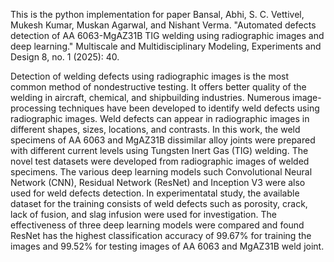This is the python implementation for paper Bansal, Abhi, S. C. Vettivel, Mukesh Kumar, Muskan Agarwal, and Nishant Verma. "Automated defects detection of AA 6063-MgAZ31B TIG welding using radiographic images and deep learning." Multiscale and Multidisciplinary Modeling, Experiments and Design 8, no. 1 (2025): 40.

Detection of welding defects using radiographic images is the most common method of nondestructive testing. It offers better quality of the welding in aircraft, chemical, and shipbuilding industries. Numerous image-processing techniques have been developed to identify weld defects using radiographic images. Weld defects can appear in radiographic images in different shapes, sizes, locations, and contrasts. In this work, the weld specimens of AA 6063 and MgAZ31B dissimilar alloy joints were prepared with different current levels using Tungsten Inert Gas (TIG) welding. The novel test datasets were developed from radiographic images of welded specimens. The various deep learning models such Convolutional Neural Network (CNN), Residual Network (ResNet) and Inception V3 were also used for weld defects detection. In experimentatal study, the available dataset for the training consists of weld defects such as porosity, crack, lack of fusion, and slag infusion were used for investigation. The effectiveness of three deep learning models were compared and found ResNet has the highest classification accuracy of 99.67% for training the images and 99.52% for testing images of AA 6063 and MgAZ31B weld joint.
